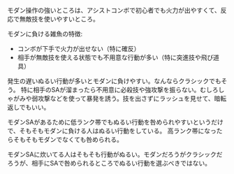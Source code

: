 モダン操作の強いところは、アシストコンボで初心者でも火力が出やすくて、反応で無敵技を使いやすいところ。

モダンに負ける雑魚の特徴:

- コンボが下手で火力が出せない（特に確反）
- 相手が無敵技を使える状態でも不用意な行動が多い（特に突進技や飛び道具）

発生の遅いぬるい行動が多いとモダンに負けやすい。なんならクラシックでもそう。
特に相手のSAが溜まったら不用意に必殺技や強攻撃を振らない。むしろしゃがみや弱攻撃などを使って暴発を誘う。技を出さずにラッシュを見せて、暗転返しでもいい。

モダンSAがあるために低ランク帯でもぬるい行動を咎められやすいというだけで、そもそもモダンに負ける人はぬるい行動をしている。
高ランク帯になったらそもそもモダンでなくても咎められる。

モダンSAに炊いてる人はそもそも行動がぬるい。モダンだろうがクラシックだろうが、相手にSAで咎められるところでぬるい行動を選ぶべきではない。
